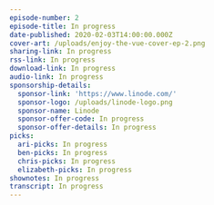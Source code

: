 ```yaml
---
episode-number: 2
episode-title: In progress
date-published: 2020-02-03T14:00:00.000Z
cover-art: /uploads/enjoy-the-vue-cover-ep-2.png
sharing-link: In progress
rss-link: In progress
download-link: In progress
audio-link: In progress
sponsorship-details:
  sponsor-link: 'https://www.linode.com/'
  sponsor-logo: /uploads/linode-logo.png
  sponsor-name: Linode
  sponsor-offer-code: In progress
  sponsor-offer-details: In progress
picks:
  ari-picks: In progress
  ben-picks: In progress
  chris-picks: In progress
  elizabeth-picks: In progress
shownotes: In progress
transcript: In progress
---
```


